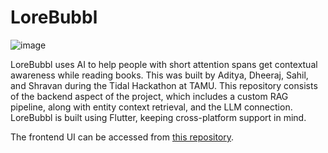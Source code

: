 # LoreBubbl

![image](https://github.com/user-attachments/assets/d076a8dd-fd9a-4f1f-9089-e0531e016e6f)

LoreBubbl uses AI to help people with short attention spans get contextual awareness while reading books. This was built by Aditya, Dheeraj, Sahil, and Shravan during the Tidal Hackathon at TAMU. This repository consists of the backend aspect of the project, which includes a custom RAG pipeline, along with entity context retrieval, and the LLM connection. LoreBubbl is built using Flutter, keeping cross-platform support in mind.

The frontend UI can be accessed from [this repository][1].


[1]: https://github.com/pseudou/eReader-app
<!-- A quick POC that I built. you can highlight a line or bunch of lines in an ebook online and you will be able to see similar text/context on a pop-up, from the previous pages of the book. -->


